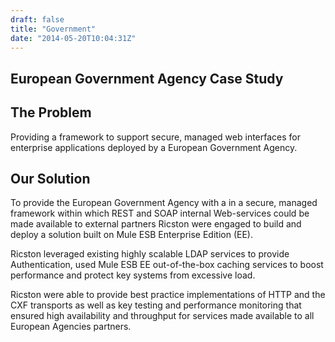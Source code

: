```yaml
---
draft: false
title: "Government"
date: "2014-05-20T10:04:31Z"
---
```


## European Government Agency Case Study

## The Problem
Providing a framework to support secure, managed web interfaces for enterprise applications deployed by a European Government Agency.

## Our Solution
To provide the European Government Agency with a in a secure, managed framework within which REST and SOAP internal Web-services could be made available to external partners Ricston were engaged to build and deploy a solution built on  Mule ESB Enterprise Edition (EE).

Ricston leveraged existing highly scalable LDAP services to provide Authentication, used Mule ESB EE out-of-the-box caching services to boost performance and protect key systems from excessive load.

Ricston were able to provide best practice implementations of HTTP and the CXF transports as well as key testing and performance monitoring that ensured high availability and throughput for services made available to all European Agencies partners.
